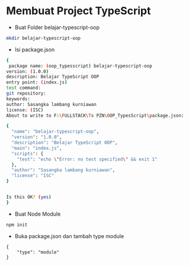 # Membuat Project TypeScript

- Buat Folder belajar-typescript-oop
```bash
mkdir belajar-typescript-oop
```
- Isi package.json
```bash
{
 package name: (oop_typesscript) belajar-typescript-oop
version: (1.0.0)
description: Belajar TypeScript OOP
entry point: (index.js)
test command:
git repository:
keywords:
author: Sasangka lambang kurniawan
license: (ISC)
About to write to F:\FULLSTACK\Ts PZN\OOP_TypesScript\package.json:

{
  "name": "belajar-typescript-oop",
  "version": "1.0.0",
  "description": "Belajar TypeScript OOP",
  "main": "index.js",
  "scripts": {
    "test": "echo \"Error: no test specified\" && exit 1"
  },
  "author": "Sasangka lambang kurniawan",
  "license": "ISC"
}


Is this OK? (yes)
}
```

- Buat Node Module
```bash
npm init
```

- Buka package.json dan tambah type module
```
{
    "type": "module"
}
```